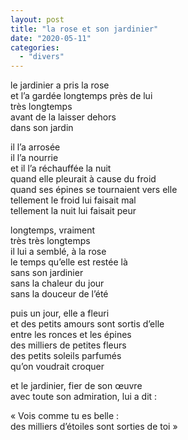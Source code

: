 ```yaml
---
layout: post
title: "la rose et son jardinier"
date: "2020-05-11"
categories:
  - "divers"
---
```


le jardinier a pris la rose  
et l’a gardée longtemps près de lui  
très longtemps  
avant de la laisser dehors  
dans son jardin  

il l’a arrosée  
il l’a nourrie  
et il l’a réchauffée la nuit  
quand elle pleurait à cause du froid  
quand ses épines se tournaient vers elle  
tellement le froid lui faisait mal  
tellement la nuit lui faisait peur  

longtemps, vraiment  
très très longtemps  
il lui a semblé, à la rose  
le temps qu’elle est restée là  
sans son jardinier  
sans la chaleur du jour  
sans la douceur de l’été  

puis un jour, elle a fleuri  
et des petits amours sont sortis d’elle  
entre les ronces et les épines  
des milliers de petites fleurs  
des petits soleils parfumés  
qu’on voudrait croquer  

et le jardinier, fier de son œuvre  
avec toute son admiration, lui a dit :  

« Vois comme tu es belle :  
des milliers d’étoiles sont sorties de toi »
